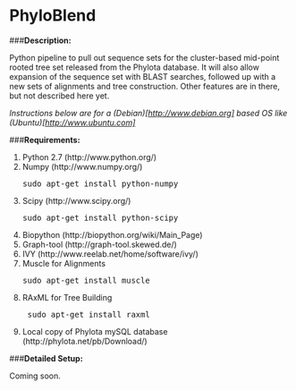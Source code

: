 PhyloBlend
==========

###<strong>Description:</strong>

Python pipeline to pull out sequence sets for the cluster-based mid-point rooted tree set released from the Phylota database. It will also allow expansion of the sequence set with BLAST searches, followed up with a new sets of alignments and tree construction. Other features are in there, but not described here yet.

<i>Instructions below are for a (Debian)[http://www.debian.org] based OS like (Ubuntu)[http://www.ubuntu.com]</i>

###<strong>Requirements:</strong>

<ol>
<li>Python 2.7 (http://www.python.org/)</li>
<li>Numpy (http://www.numpy.org/)</li> <pre>sudo apt-get install python-numpy</pre>
<li>Scipy (http://www.scipy.org/)</li> <pre>sudo apt-get install python-scipy</pre>
<li>Biopython (http://biopython.org/wiki/Main_Page)</li>
<li>Graph-tool (http://graph-tool.skewed.de/)</li>
<li>IVY (http://www.reelab.net/home/software/ivy/)</li>
<li>Muscle for Alignments <pre>sudo apt-get install muscle</pre>
<li>RAxML for Tree Building <pre> sudo apt-get install raxml</pre>
<li>Local copy of Phylota mySQL database (http://phylota.net/pb/Download/)</li>
</ol>

###<strong>Detailed Setup:</strong>

Coming soon.
